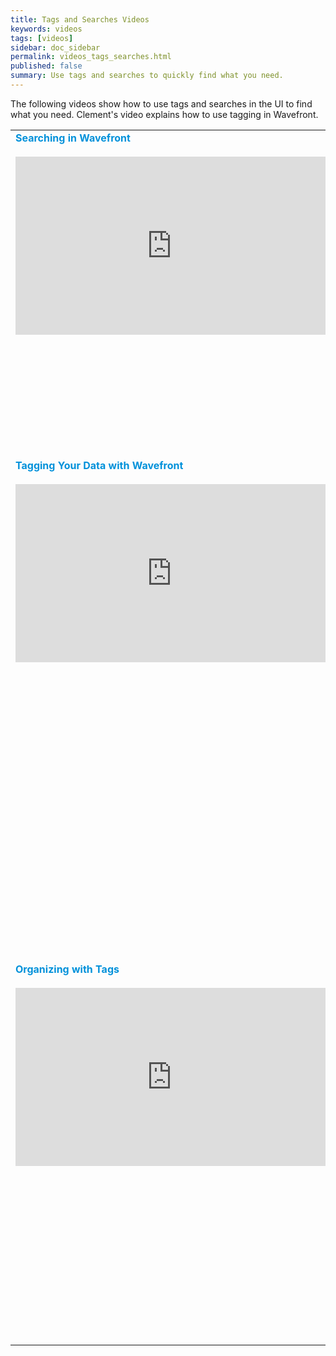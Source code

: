 ```yaml
---
title: Tags and Searches Videos
keywords: videos
tags: [videos]
sidebar: doc_sidebar
permalink: videos_tags_searches.html
published: false
summary: Use tags and searches to quickly find what you need.
---
```

The following videos show how to use tags and searches in the UI to find what you need. Clement's video explains how to use tagging in Wavefront.

<table style="width: 100%;">
<tbody>
<tr>
<td width="50%"><strong><font color="#0091DA" size="3">Searching in Wavefront</font></strong><br><br>
<iframe id="kmsembed-1_0rwkfemd" width="500" height="285" src="https://vmwaretv.vmware.com/embed/secure/iframe/entryId/1_0rwkfemd/uiConfId/49694343/pbc/252649793/st/0" class="kmsembed" allowfullscreen webkitallowfullscreen mozAllowFullScreen allow="autoplay *; fullscreen *; encrypted-media *" referrerPolicy="no-referrer-when-downgrade" frameborder="0" alt="Task-based video shows many different search options"></iframe>
</td>
<td width="50%"><br>
<p>Learn how to do sophisticated and fine-grained searches in the Wavefront GUI.  </p>
<p>You can also watch the video <a href="https://vmwaretv.vmware.com/media/t/1_0rwkfemd" target="_blank">here <img src="/images/video_camera.png" alt="video camera icon"/></a>.</p>
</td>
</tr>
<tr>
<td><strong><font color="#0091DA" size="3">Tagging Your Data with Wavefront </font></strong><br><br/>
<iframe id="kmsembed-1_3igakxnb" width="500" height="285" src="https://vmwaretv.vmware.com/embed/secure/iframe/entryId/1_3igakxnb/uiConfId/49694343/pbc/252649793/st/0" class="kmsembed" allowfullscreen webkitallowfullscreen mozAllowFullScreen allow="autoplay *; fullscreen *; encrypted-media *" referrerPolicy="no-referrer-when-downgrade" frameborder="0" title="Tanzu Observability: Tagging Data"></iframe></td>
<td><br>
<p>Understand how tagging can help you get the results that you need. By default, data include the metric name and the source. Cloud integrations include additional dimensions such as the AWS region, as point tags. You can add point tags to any data source from the UI or the API. Source tags are different. They allow you to group machines, for example, into db machines and web machines. You can then customize your queries to pull out just the data you need.</p>
</td>
</tr>
<tr>
<td><strong><font color="#0091DA" size="3">Organizing with Tags</font></strong><br><br>
<iframe id="kmsembed-1_12xb5gcm" width="500" height="285" src="https://vmwaretv.vmware.com/embed/secure/iframe/entryId/1_12xb5gcm/uiConfId/49694343/pbc/252649793/st/0" class="kmsembed" allowfullscreen webkitallowfullscreen mozAllowFullScreen allow="autoplay *; fullscreen *; encrypted-media *" referrerPolicy="no-referrer-when-downgrade" frameborder="0" alt="Jason shows how to organize data with tags"></iframe>
</td>
<td><br>
<p>Want to learn how to organize information in Wavefront? Jason shows an example of assigning a tag (e.g. training) to several dashboards and how the tag can be used for filtering. He then uses additional tags in a hierarchy of tags (e.g. training.attendee and training.trainer) to support more fine-grained filtering using tag paths. Tag paths are available for dashboards, alerts, and events. Finally, for sources, Jason shows you can add source tags and filter directly from a query. </p>
<p>You can also watch the video <a href="https://vmwaretv.vmware.com/media/t/1_12xb5gcm" target="_blank">here <img src="/images/video_camera.png" alt="video camera icon"/></a>.</p>
</td>
</tr>
</tbody>
</table>
